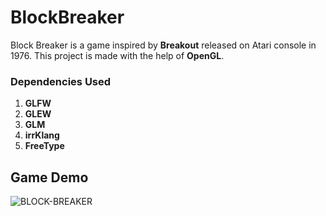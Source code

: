 # BlockBreaker
Block Breaker is a game inspired by **Breakout** released on Atari console in 1976.
This project is made with the help of **OpenGL**.

### Dependencies Used
1. **GLFW**
2. **GLEW**
3. **GLM**
4. **irrKlang**
5. **FreeType**

## Game Demo

![BLOCK-BREAKER](https://user-images.githubusercontent.com/37909750/157935272-d3a60960-4d35-487b-a6b7-0442a698a71c.gif)
